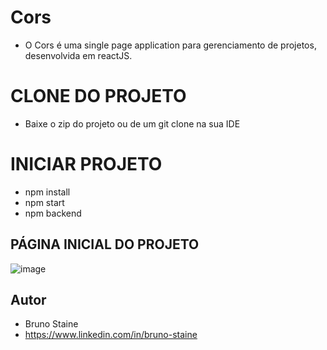 # Cors

- O Cors é uma single page application para gerenciamento de projetos, desenvolvida em reactJS.

# CLONE DO PROJETO

- Baixe o zip do projeto ou de um git clone na sua IDE

# INICIAR PROJETO

- npm install
- npm start
- npm backend

## PÁGINA INICIAL DO PROJETO

![image](https://user-images.githubusercontent.com/87622645/178161329-c3cb840c-8db6-4b85-87a5-8767773c814d.png)

## Autor
- Bruno Staine
- https://www.linkedin.com/in/bruno-staine